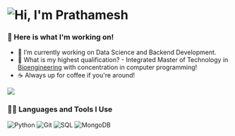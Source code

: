 # ![Hi, I'm Prathamesh](https://bam-readme-typing-svg.herokuapp.com?color=%2336BCF7&size=21+&duration=2000&center=true&vCenter=true&multiline=true&width=200&height=40&lines=Hi%2C+I'm+Prathamesh!👋🏼;+;+)


### 🧰 Here is what I'm working on!  

- 🔭 I’m currently working on Data Science and Backend Development.
- 🤔 What is my highest qualification? - Integrated Master of Technology in [Bioengineering](https://mitbio.edu.in/) with concentration in computer programming! 
- ☕️ Always up for coffee if you're around! 

<a href="https://github.com/404"><img src="https://user-images.githubusercontent.com/73097560/115834477-dbab4500-a447-11eb-908a-139a6edaec5c.gif"></a>

### 👨‍💻 Languages and Tools I Use

![Python](https://img.shields.io/badge/Python-000?style=plastic&logo=Python&logoColor=3776AB)
![Git](https://img.shields.io/badge/Git-000?style=plastic&logo=Git&logoColor=F05032)
![SQL](https://custom-icon-badges.herokuapp.com/badge/SQL-000?&style=plastic&logo=database&logoColor=025E8C)
![MongoDB](https://img.shields.io/badge/MongoDB-000?&style=plastic&logo=mongodb&logoColor=13aa52)
